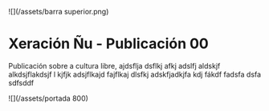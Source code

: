 ![](/assets/barra superior.png)

# 

# Xeración Ñu - Publicación 00

Publicación sobre a cultura libre, ajdsflja dsflkj afkj adslfj aldskjf alkdsjflakdsjf l kjfjk adsjflkajd fajflkaj dlsfkj adskfjadkjfa kdj fákdf fadsfa dsfa sdfsddf

![](/assets/portada 800)

